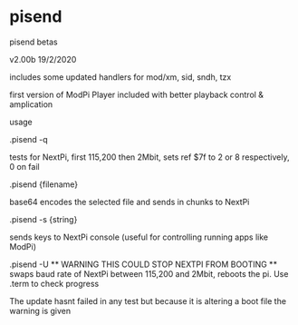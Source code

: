 # pisend
pisend betas

v2.00b 19/2/2020

includes some updated handlers for mod/xm, sid, sndh, tzx 

first version of ModPi Player included with better playback control & amplication 

usage

.pisend -q 

 tests for NextPi, first 115,200 then 2Mbit, sets ref $7f to 2 or 8 respectively, 0 on fail
 
.pisend {filename}

 base64 encodes the selected file and sends in chunks to NextPi
 
.pisend -s {string}

 sends keys to NextPi console (useful for controlling running apps like ModPi)
 
.pisend -U 
 ** WARNING THIS COULD STOP NEXTPI FROM BOOTING **
 swaps baud rate of NextPi between 115,200 and 2Mbit, reboots the pi. Use .term to check progress
 
 The update hasnt failed in any test but because it is altering a boot file the warning is given
 
 
 
 
 

